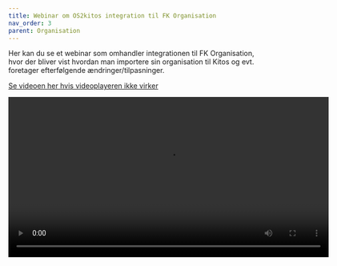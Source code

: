 ```yaml
---
title: Webinar om OS2kitos integration til FK Organisation
nav_order: 3
parent: Organisation
---
```

Her kan du se et webinar som omhandler integrationen til FK Organisation, hvor der bliver vist hvordan man importere sin organisation til Kitos og evt. foretager efterfølgende ændringer/tilpasninger.

[Se videoen her hvis videoplayeren ikke virker](https://info.kitos.dk/s/ycrsbMiNqHWeT9R)


<video controls width="640">
  <source src="https://info.kitos.dk/s/ycrsbMiNqHWeT9R/download/2024.08.16%20Webinar.%20FK%20Organisation%20til%20OS2%20Kitos.%20GMT20240816-070112_Recording_1920x1080.mp4" type="video/mp4">
  Din browser understøtter ikke video-tagget.
</video>
